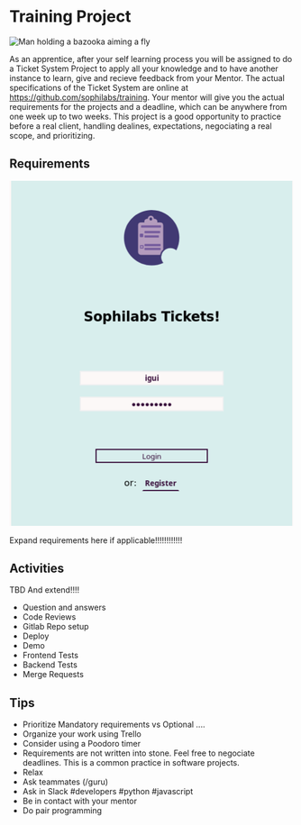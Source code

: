 # Training Project

![Man holding a bazooka aiming a fly](https://d2wlcd8my7k9h4.cloudfront.net/static/figures/technology.jpg)

As an apprentice, after your self learning process you will be assigned to do a Ticket System Project to apply all your knowledge and to have another instance to learn, give and recieve feedback from your Mentor. The actual specifications of the Ticket System are online at https://github.com/sophilabs/training. Your mentor will give you the actual requirements for the projects and a deadline, which can be anywhere from one week up to two weeks. This project is a good opportunity to practice before a real client, handling dealines, expectations, negociating a real scope, and prioritizing.

## Requirements

![Ticket system screenshots](tickets.png)

Expand requirements here if applicable!!!!!!!!!!!!

## Activities

TBD And extend!!!!

* Question and answers
* Code Reviews
* Gitlab Repo setup
* Deploy
* Demo
* Frontend Tests
* Backend Tests
* Merge Requests

## Tips

* Prioritize Mandatory requirements vs Optional ....
* Organize your work using Trello
* Consider using a Poodoro timer
* Requirements are not written into stone. Feel free to negociate deadlines. This is a common practice in software projects.
* Relax
* Ask teammates (/guru)
* Ask in Slack #developers #python #javascript
* Be in contact with your mentor
* Do pair programming